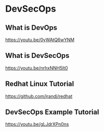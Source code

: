 DevSecOps
===========
What is DevOps
--------------
https://youtu.be/0yWAtQ6wYNM

What is DevSecOps
-----------------
https://youtu.be/nrhxNNH5lt0

Redhat Linux Tutorial
-----------------
https://github.com/jrandj/redhat

DevSecOps Example Tutorial
-----------------
https://youtu.be/gLJdrXPn0ns
